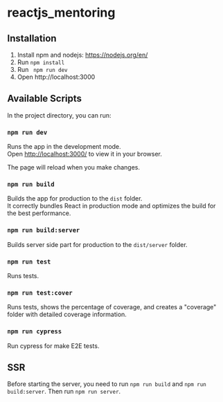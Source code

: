 # reactjs_mentoring

## Installation
1. Install npm and nodejs: https://nodejs.org/en/
2. Run ``` npm install ```
3. Run ``` npm run dev```
4. Open http://localhost:3000

## Available Scripts

In the project directory, you can run:

### `npm run dev`

Runs the app in the development mode.\
Open [http://localhost:3000/](http://localhost:3000) to view it in your browser.

The page will reload when you make changes.

### `npm run build`

Builds the app for production to the `dist` folder.\
It correctly bundles React in production mode and optimizes the build for the best performance.

### `npm run build:server`

Builds server side part for production to the `dist/server` folder.

### `npm run test`

Runs tests.

### `npm run test:cover`

Runs tests, shows the percentage of coverage, and creates a "coverage" folder with detailed coverage information.

### `npm run cypress`

Run cypress for make E2E tests.

## SSR

Before starting the server, you need to run `npm run build` and `npm run build:server`. Then run `npm run server`.